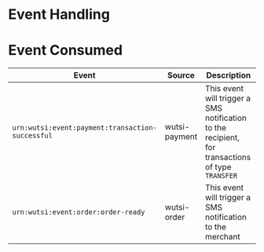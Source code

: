 # Event Handling

# Event Consumed

| Event                                            | Source        | Description                                                                                      |
|--------------------------------------------------|---------------|--------------------------------------------------------------------------------------------------|
| `urn:wutsi:event:payment:transaction-successful` | wutsi-payment | This event will trigger a SMS notification to the recipient, for transactions of type `TRANSFER` |
| `urn:wutsi:event:order:order-ready`              | wutsi-order   | This event will trigger a SMS notification to the merchant                                       |
